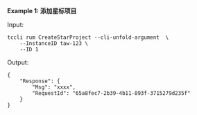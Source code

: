 **Example 1: 添加星标项目**



Input: 

```
tccli rum CreateStarProject --cli-unfold-argument  \
    --InstanceID taw-123 \
    --ID 1
```

Output: 
```
{
    "Response": {
        "Msg": "xxxx",
        "RequestId": "65a8fec7-2b39-4b11-893f-3715279d235f"
    }
}
```

